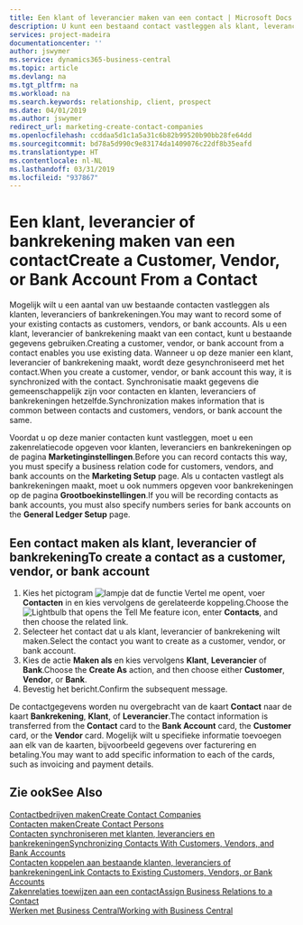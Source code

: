 ```yaml
---
title: Een klant of leverancier maken van een contact | Microsoft Docs
description: U kunt een bestaand contact vastleggen als klant, leverancier of bankrekening met bestaande gegevens en een zakenrelatie opgeven.
services: project-madeira
documentationcenter: ''
author: jswymer
ms.service: dynamics365-business-central
ms.topic: article
ms.devlang: na
ms.tgt_pltfrm: na
ms.workload: na
ms.search.keywords: relationship, client, prospect
ms.date: 04/01/2019
ms.author: jswymer
redirect_url: marketing-create-contact-companies
ms.openlocfilehash: ccddaa5d1c1a5a31c6b82b99520b90bb28fe64dd
ms.sourcegitcommit: bd78a5d990c9e83174da1409076c22df8b35eafd
ms.translationtype: HT
ms.contentlocale: nl-NL
ms.lasthandoff: 03/31/2019
ms.locfileid: "937867"
---
```

# <a name="create-a-customer-vendor-or-bank-account-from-a-contact"></a><span data-ttu-id="74240-103">Een klant, leverancier of bankrekening maken van een contact</span><span class="sxs-lookup"><span data-stu-id="74240-103">Create a Customer, Vendor, or Bank Account From a Contact</span></span>
<span data-ttu-id="74240-104">Mogelijk wilt u een aantal van uw bestaande contacten vastleggen als klanten, leveranciers of bankrekeningen.</span><span class="sxs-lookup"><span data-stu-id="74240-104">You may want to record some of your existing contacts as customers, vendors, or bank accounts.</span></span> <span data-ttu-id="74240-105">Als u een klant, leverancier of bankrekening maakt van een contact, kunt u bestaande gegevens gebruiken.</span><span class="sxs-lookup"><span data-stu-id="74240-105">Creating a customer, vendor, or bank account from a contact enables you use existing data.</span></span> <span data-ttu-id="74240-106">Wanneer u op deze manier een klant, leverancier of bankrekening maakt, wordt deze gesynchroniseerd met het contact.</span><span class="sxs-lookup"><span data-stu-id="74240-106">When you create a customer, vendor, or bank account this way, it is synchronized with the contact.</span></span> <span data-ttu-id="74240-107">Synchronisatie maakt gegevens die gemeenschappelijk zijn voor contacten en klanten, leveranciers of bankrekeningen hetzelfde.</span><span class="sxs-lookup"><span data-stu-id="74240-107">Synchronization makes information that is common between contacts and customers, vendors, or bank account the same.</span></span>

<span data-ttu-id="74240-108">Voordat u op deze manier contacten kunt vastleggen, moet u een zakenrelatiecode opgeven voor klanten, leveranciers en bankrekeningen op de pagina **Marketinginstellingen**.</span><span class="sxs-lookup"><span data-stu-id="74240-108">Before you can record contacts this way, you must specify a business relation code for customers, vendors, and bank accounts on the **Marketing Setup** page.</span></span> <span data-ttu-id="74240-109">Als u contacten vastlegt als bankrekeningen maakt, moet u ook nummers opgeven voor bankrekeningen op de pagina **Grootboekinstellingen**.</span><span class="sxs-lookup"><span data-stu-id="74240-109">If you will be recording contacts as bank accounts, you must also specify numbers series for bank accounts on the **General Ledger Setup** page.</span></span>

## <a name="to-create-a-contact-as-a-customer-vendor-or-bank-account"></a><span data-ttu-id="74240-110">Een contact maken als klant, leverancier of bankrekening</span><span class="sxs-lookup"><span data-stu-id="74240-110">To create a contact as a customer, vendor, or bank account</span></span>
1. <span data-ttu-id="74240-111">Kies het pictogram ![lampje dat de functie Vertel me opent](media/ui-search/search_small.png "Vertel me wat u wilt doen"), voer **Contacten** in en kies vervolgens de gerelateerde koppeling.</span><span class="sxs-lookup"><span data-stu-id="74240-111">Choose the ![Lightbulb that opens the Tell Me feature](media/ui-search/search_small.png "Tell me what you want to do") icon, enter **Contacts**, and then choose the related link.</span></span>
2. <span data-ttu-id="74240-112">Selecteer het contact dat u als klant, leverancier of bankrekening wilt maken.</span><span class="sxs-lookup"><span data-stu-id="74240-112">Select the contact you want to create as a customer, vendor, or bank account.</span></span>
3. <span data-ttu-id="74240-113">Kies de actie **Maken als** en kies vervolgens **Klant**, **Leverancier** of **Bank**.</span><span class="sxs-lookup"><span data-stu-id="74240-113">Choose the **Create As** action, and then choose either **Customer**, **Vendor**, or **Bank**.</span></span>
4. <span data-ttu-id="74240-114">Bevestig het bericht.</span><span class="sxs-lookup"><span data-stu-id="74240-114">Confirm the subsequent message.</span></span>

<span data-ttu-id="74240-115">De contactgegevens worden nu overgebracht van de kaart **Contact** naar de kaart **Bankrekening**, **Klant**, of **Leverancier**.</span><span class="sxs-lookup"><span data-stu-id="74240-115">The contact information is transferred from the **Contact** card to the **Bank Account** card, the **Customer** card, or the **Vendor** card.</span></span> <span data-ttu-id="74240-116">Mogelijk wilt u specifieke informatie toevoegen aan elk van de kaarten, bijvoorbeeld gegevens over facturering en betaling.</span><span class="sxs-lookup"><span data-stu-id="74240-116">You may want to add specific information to each of the cards, such as invoicing and payment details.</span></span>

## <a name="see-also"></a><span data-ttu-id="74240-117">Zie ook</span><span class="sxs-lookup"><span data-stu-id="74240-117">See Also</span></span>
[<span data-ttu-id="74240-118">Contactbedrijven maken</span><span class="sxs-lookup"><span data-stu-id="74240-118">Create Contact Companies</span></span>](marketing-create-contact-companies.md)  
[<span data-ttu-id="74240-119">Contacten maken</span><span class="sxs-lookup"><span data-stu-id="74240-119">Create Contact Persons</span></span>](marketing-create-contact-persons.md)  
[<span data-ttu-id="74240-120">Contacten synchroniseren met klanten, leveranciers en bankrekeningen</span><span class="sxs-lookup"><span data-stu-id="74240-120">Synchronizing Contacts With Customers, Vendors, and Bank Accounts</span></span>](marketing-synchronize-contacts-customers-vendors-bank-accounts.md)  
[<span data-ttu-id="74240-121">Contacten koppelen aan bestaande klanten, leveranciers of bankrekeningen</span><span class="sxs-lookup"><span data-stu-id="74240-121">Link Contacts to Existing Customers, Vendors, or Bank Accounts</span></span>](marketing-how-link-contact.md)  
[<span data-ttu-id="74240-122">Zakenrelaties toewijzen aan een contact</span><span class="sxs-lookup"><span data-stu-id="74240-122">Assign Business Relations to a Contact</span></span>](marketing-business-relations.md#AssignBusRelContact)  
[<span data-ttu-id="74240-123">Werken met Business Central</span><span class="sxs-lookup"><span data-stu-id="74240-123">Working with Business Central</span></span>](ui-work-product.md)
